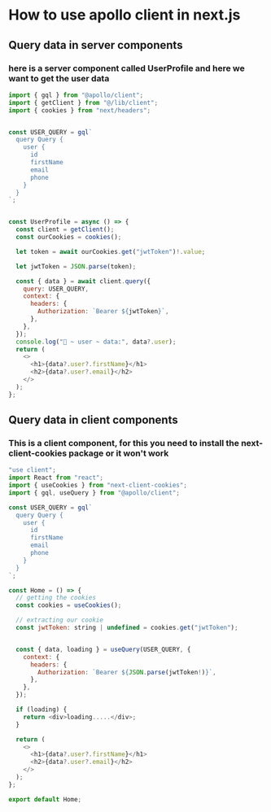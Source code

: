 # How to use apollo client in next.js

## Query data in server components

### here is a server component called UserProfile and here we want to get the user data

``` javascript
import { gql } from "@apollo/client";
import { getClient } from "@/lib/client";
import { cookies } from "next/headers";


const USER_QUERY = gql`
  query Query {
    user {
      id
      firstName
      email
      phone
    }
  }
`;


const UserProfile = async () => {
  const client = getClient();
  const ourCookies = cookies();

  let token = await ourCookies.get("jwtToken")!.value;

  let jwtToken = JSON.parse(token);

  const { data } = await client.query({
    query: USER_QUERY,
    context: {
      headers: {
        Authorization: `Bearer ${jwtToken}`,
      },
    },
  });
  console.log("🚀 ~ user ~ data:", data?.user);
  return (
    <>
      <h1>{data?.user?.firstName}</h1>
      <h2>{data?.user?.email}</h2>
    </>
  );
};
```


## Query data in client components

### This is a client component, for this you need to install the next-client-cookies package or it won't work
``` javascript
"use client";
import React from "react";
import { useCookies } from "next-client-cookies";
import { gql, useQuery } from "@apollo/client";

const USER_QUERY = gql`
  query Query {
    user {
      id
      firstName
      email
      phone
    }
  }
`;

const Home = () => {
  // getting the cookies
  const cookies = useCookies();

  // extracting our cookie
  const jwtToken: string | undefined = cookies.get("jwtToken");


  const { data, loading } = useQuery(USER_QUERY, {
    context: {
      headers: {
        Authorization: `Bearer ${JSON.parse(jwtToken!)}`,
      },
    },
  });

  if (loading) {
    return <div>loading.....</div>;
  }

  return (
    <>
      <h1>{data?.user?.firstName}</h1>
      <h2>{data?.user?.email}</h2>
    </>
  );
};

export default Home;
```
